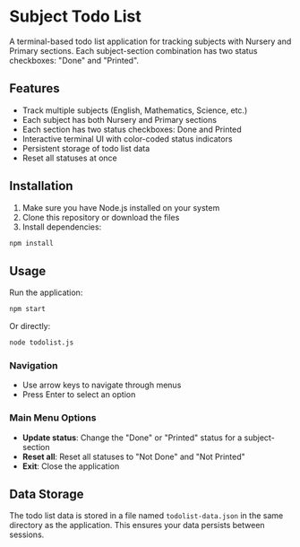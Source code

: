 # Subject Todo List

A terminal-based todo list application for tracking subjects with Nursery and Primary sections. Each subject-section combination has two status checkboxes: "Done" and "Printed".

## Features

- Track multiple subjects (English, Mathematics, Science, etc.)
- Each subject has both Nursery and Primary sections
- Each section has two status checkboxes: Done and Printed
- Interactive terminal UI with color-coded status indicators
- Persistent storage of todo list data
- Reset all statuses at once

## Installation

1. Make sure you have Node.js installed on your system
2. Clone this repository or download the files
3. Install dependencies:

```bash
npm install
```

## Usage

Run the application:

```bash
npm start
```

Or directly:

```bash
node todolist.js
```

### Navigation

- Use arrow keys to navigate through menus
- Press Enter to select an option

### Main Menu Options

- **Update status**: Change the "Done" or "Printed" status for a subject-section
- **Reset all**: Reset all statuses to "Not Done" and "Not Printed"
- **Exit**: Close the application

## Data Storage

The todo list data is stored in a file named `todolist-data.json` in the same directory as the application. This ensures your data persists between sessions. 